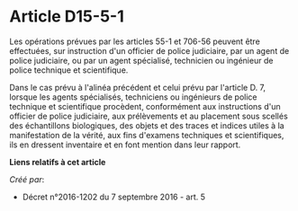 # Article D15-5-1

Les opérations prévues par les articles 55-1 et 706-56 peuvent être effectuées, sur instruction d'un officier de police
judiciaire, par un agent de police judiciaire, ou par un agent spécialisé, technicien ou ingénieur de police technique et
scientifique. 

Dans le cas prévu à l'alinéa précédent et celui prévu par l'article D. 7, lorsque les agents spécialisés, techniciens ou
ingénieurs de police technique et scientifique procèdent, conformément aux instructions d'un officier de police judiciaire,
aux prélèvements et au placement sous scellés des échantillons biologiques, des objets et des traces et indices utiles à la
manifestation de la vérité, aux fins d'examens techniques et scientifiques, ils en dressent inventaire et en font mention
dans leur rapport.

**Liens relatifs à cet article**

_Créé par_:

  - Décret n°2016-1202 du 7 septembre 2016 - art. 5
